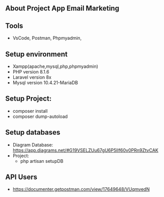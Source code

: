 ## About Project App Email Marketing

## Tools
- VsCode, Postman, Phpmyadmin, 

## Setup environment
-  Xampp(apache,mysql,php,phpmyadmin)
- PHP version 8.1.6
- Laravel version 8x
- Mysql version 10.4.21-MariaDB

## Setup Project:
- composer install
- composer dump-autoload

## Setup databases
- Diagram Database: https://app.diagrams.net/#G19VSELZUu67gU6P5Ilf60v0PRn9ZtvCAK
- Project:
    - php artisan setupDB

## API Users 
- https://documenter.getpostman.com/view/17649648/VUqmvedN
